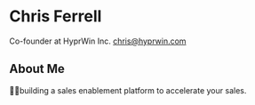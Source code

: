 # Chris Ferrell
Co-founder at HyprWin Inc.
chris@hyprwin.com

## About Me
👨‍💻building a sales enablement platform to accelerate your sales. 
